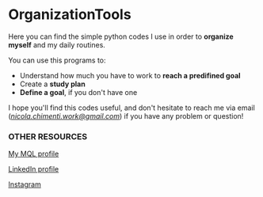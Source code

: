# OrganizationTools
Here you can find the simple python codes I use in order to **organize myself** and my daily routines.

You can use this programs to:
- Understand how much you have to work to **reach a predifined goal**
- Create a **study plan**
- **Define a goal**, if you don't have one

I hope you'll find this codes useful, and don't hesitate to reach me via email (*nicola.chimenti.work@gmail.com*) if you have any problem or question!

### OTHER RESOURCES

[My MQL profile](https://www.mql5.com/en/users/teknotrader)

[LinkedIn profile](https://www.linkedin.com/in/nicolachimenti?utm_source=share&utm_campaign=share_via&utm_content=profile&utm_medium=android_app)

[Instagram](https://www.instagram.com/tekno_trader/)

